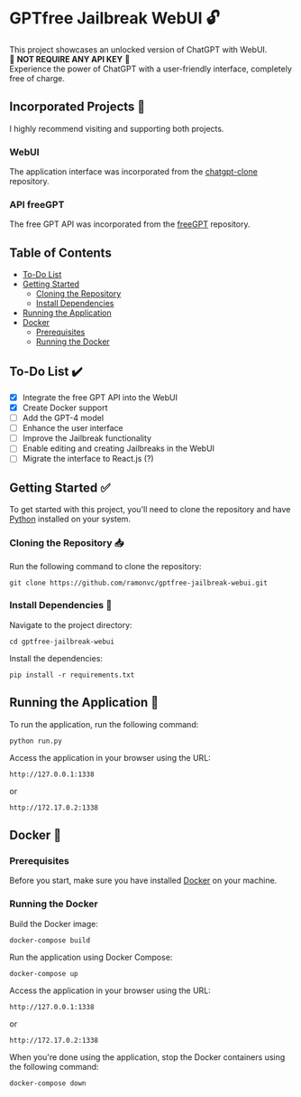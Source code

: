 # GPTfree Jailbreak WebUI :unlock:
This project showcases an unlocked version of ChatGPT with WebUI. <br> 🌟 <strong>NOT REQUIRE ANY API KEY</strong> 🌟 <br>
Experience the power of ChatGPT with a user-friendly interface, completely free of charge.

## Incorporated Projects :busts_in_silhouette:
I highly recommend visiting and supporting both projects.

### WebUI
The application interface was incorporated from the [chatgpt-clone](https://github.com/xtekky/chatgpt-clone) repository.

### API freeGPT
The free GPT API was incorporated from the [freeGPT](https://github.com/Ruu3f/freeGPT) repository.

## Table of Contents  
- [To-Do List](#to-do-list)  
- [Getting Started](#getting-started-white_check_mark)  
  - [Cloning the Repository](#cloning-the-repository-inbox_tray)  
  - [Install Dependencies](#install-dependencies-wrench)  
- [Running the Application](#running-the-application-rocket)  
- [Docker](#docker-)  
  - [Prerequisites](#prerequisites)  
  - [Running the Docker](#running-the-docker)  

##

## To-Do List ✔️

- [x] Integrate the free GPT API into the WebUI
- [x] Create Docker support
- [ ] Add the GPT-4 model
- [ ] Enhance the user interface
- [ ] Improve the Jailbreak functionality
- [ ] Enable editing and creating Jailbreaks in the WebUI
- [ ] Migrate the interface to React.js (?)

## Getting Started :white_check_mark:  
To get started with this project, you'll need to clone the repository and have [Python](https://www.python.org/downloads/) installed on your system.  
  
### Cloning the Repository :inbox_tray:
Run the following command to clone the repository:  

```
git clone https://github.com/ramonvc/gptfree-jailbreak-webui.git
```

### Install Dependencies :wrench: 
Navigate to the project directory:
```
cd gptfree-jailbreak-webui
```

Install the dependencies:
```
pip install -r requirements.txt
```
## Running the Application :rocket:
To run the application, run the following command:
```
python run.py
```

Access the application in your browser using the URL:
```
http://127.0.0.1:1338
```
or
```
http://172.17.0.2:1338
```

## Docker 🐳
### Prerequisites
Before you start, make sure you have installed [Docker](https://www.docker.com/get-started) on your machine.

### Running the Docker
Build the Docker image:
```
docker-compose build
```

Run the application using Docker Compose:
```
docker-compose up
```

Access the application in your browser using the URL:
```
http://127.0.0.1:1338
```
or
```
http://172.17.0.2:1338
```

When you're done using the application, stop the Docker containers using the following command:
```
docker-compose down
```
